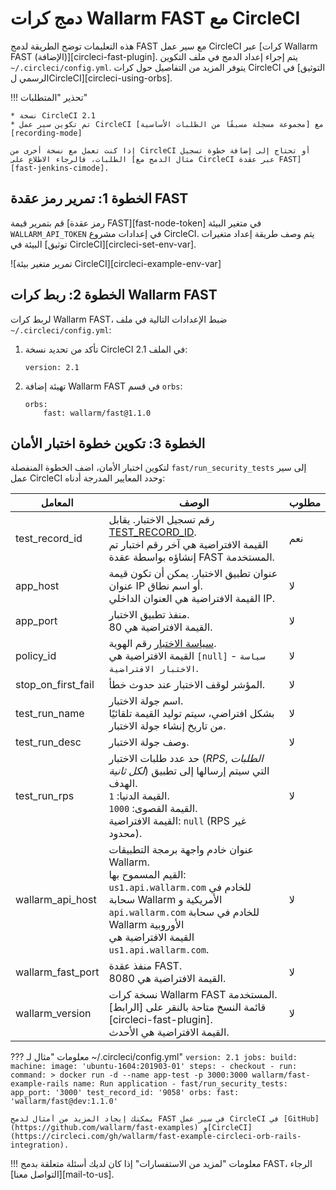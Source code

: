 # دمج كرات Wallarm FAST مع CircleCI

هذه التعليمات توضح الطريقة لدمج FAST مع سير عمل CircleCI عبر [كرات Wallarm FAST (الإضافة)][circleci-fast-plugin]. يتم إجراء إعداد الدمج في ملف التكوين `~/.circleci/config.yml`. يتوفر المزيد من التفاصيل حول كرات CircleCI في [التوثيق الرسمي لCircleCI][circleci-using-orbs].

!!! تحذير "المتطلبات"

    * نسخة CircleCI 2.1
    * تم تكوين سير عمل CircleCI مع [مجموعة مسجلة مسبقًا من الطلبات الأساسية][recording-mode]
    
    إذا كنت تعمل مع نسخة أخرى من CircleCI أو تحتاج إلى إضافة خطوة تسجيل الطلبات، فالرجاء الاطلاع على [مثال الدمج مع CircleCI عبر عقدة FAST][fast-jenkins-cimode].

## الخطوة 1: تمرير رمز عقدة FAST

قم بتمرير قيمة [رمز عقدة FAST][fast-node-token] في متغير البيئة `WALLARM_API_TOKEN` في إعدادات مشروع CircleCI. يتم وصف طريقة إعداد متغيرات البيئة في [توثيق CircleCI][circleci-set-env-var].

![تمرير متغير بيئة CircleCI][circleci-example-env-var]

## الخطوة 2: ربط كرات Wallarm FAST

لربط كرات Wallarm FAST، ضبط الإعدادات التالية في ملف `~/.circleci/config.yml`:

1. تأكد من تحديد نسخة CircleCI 2.1 في الملف:

    ```
    version: 2.1
    ```
2. تهيئة إضافة Wallarm FAST في قسم `orbs`:

    ```
    orbs:
        fast: wallarm/fast@1.1.0
    ```

## الخطوة 3: تكوين خطوة اختبار الأمان

لتكوين اختبار الأمان، اضف الخطوة المنفصلة `fast/run_security_tests` إلى سير عمل CircleCI وحدد المعايير المدرجة أدناه:

| المعامل | الوصف | مطلوب |
| ---------| ---------|--------------- |
| test_record_id| رقم تسجيل الاختبار. يقابل [TEST_RECORD_ID](ci-mode-testing.md#environment-variables-in-testing-mode).<br>القيمة الافتراضية هي آخر رقم اختبار تم إنشاؤه بواسطة عقدة FAST المستخدمة. | نعم|
| app_host | عنوان تطبيق الاختبار. يمكن أن تكون قيمة عنوان IP أو اسم نطاق.<br>القيمة الافتراضية هي العنوان الداخلي IP. | لا |
| app_port | منفذ تطبيق الاختبار.<br>القيمة الافتراضية هي 80. | لا |
| policy_id | [سياسة الاختبار](../operations/test-policy/overview.md) رقم الهوية.<br>القيمة الافتراضية هي `[null]` - `سياسة الاختبار الافتراضية`. | لا |
| stop_on_first_fail | المؤشر لوقف الاختبار عند حدوث خطأ. | لا |
| test_run_name | اسم جولة الاختبار.<br>بشكل افتراضي، سيتم توليد القيمة تلقائيًا من تاريخ إنشاء جولة الاختبار. | لا |
| test_run_desc | وصف جولة الاختبار. | لا |
| test_run_rps | حد عدد طلبات الاختبار (*RPS*, *الطلبات لكل ثانية*) التي سيتم إرسالها إلى تطبيق الهدف.<br>القيمة الدنيا: `1`.<br>القيمة القصوى: `1000`.<br>القيمة الافتراضية: `null` (RPS غير محدود). | لا |
| wallarm_api_host | عنوان خادم واجهة برمجة التطبيقات Wallarm. <br>القيم المسموح بها: <br>`us1.api.wallarm.com` للخادم في سحابة Wallarm الأمريكية و<br>`api.wallarm.com` للخادم في سحابة Wallarm الأوروبية<br>القيمة الافتراضية هي `us1.api.wallarm.com`. | لا|
| wallarm_fast_port | منفذ عقدة FAST.<br>القيمة الافتراضية هي 8080. | لا |
| wallarm_version | نسخة كرات Wallarm FAST المستخدمة.<br>قائمة النسخ متاحة بالنقر على [الرابط][circleci-fast-plugin].<br>القيمة الافتراضية هي الأحدث.| لا|

??? معلومات "مثال لـ ~/.circleci/config.yml"
    ```
    version: 2.1
    jobs:
      build:
        machine:
          image: 'ubuntu-1604:201903-01'
        steps:
          - checkout
          - run:
              command: >
                docker run -d --name app-test -p 3000:3000
                wallarm/fast-example-rails
              name: Run application
          - fast/run_security_tests:
              app_port: '3000'
              test_record_id: '9058'
    orbs:
      fast: 'wallarm/fast@dev:1.1.0'
    ```

    يمكنك إيجاد المزيد من أمثال لدمج FAST في سير عمل CircleCI في [GitHub](https://github.com/wallarm/fast-examples) و[CircleCI](https://circleci.com/gh/wallarm/fast-example-circleci-orb-rails-integration).

!!! معلومات "لمزيد من الاستفسارات"
    إذا كان لديك أسئلة متعلقة بدمج FAST، الرجاء [التواصل معنا][mail-to-us].